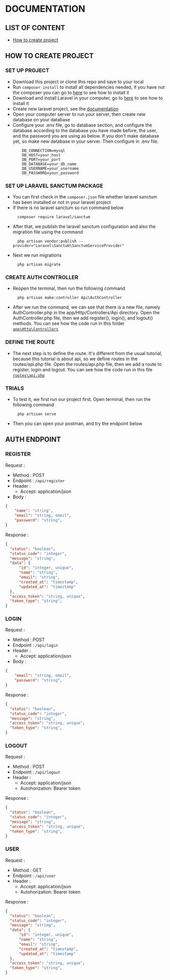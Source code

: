 # DOCUMENTATION

## LIST OF CONTENT

- <a href="">How to create project</a>

## HOW TO CREATE PROJECT

### SET UP PROJECT

- Download this project or clone this repo and save to your local
- Run `composer install` to install all dependencies needed, if you have not the composer you can go to <a href="https://getcomposer.org
">here</a> to see how to install it
- Download and install Laravel in your computer, go to <a href="https://laravel.com/">here</a> to see how to install it
- Create new laravel project, see the <a href="https://laravel.com/docs/9.x/installation">documentation</a>
- Open your computer server to run your server, then create new database on your database
- Configure your .env file, go to database section, and configure the database according to the database you have made before, the user, and the password you are using as below. If you don't make database yet, so make new database in your server. Then configure in .env file.
  ```
      DB_CONNECTION=mysql
      DB_HOST=your_host
      DB_PORT=your_port
      DB_DATABASE=your_db_name
      DB_USERNAME=your_username
      DB_PASSWORD=your_password
  ```

### SET UP LARAVEL SANCTUM PACKAGE

- You can first check in the `composer.json` file whether laravel sanctum has been installed or not in your laravel project
- If there is no laravel sanctum so run command below
  ```
    composer require laravel/sanctum
  ```
- After that, we publish the laravel sanctum configuration and also the migration file using the command
  ```
    php artisan vendor:publish --provider="Laravel\Sanctum\SanctumServiceProvider"
  ```
- Next we run migrations
  ```
    php artisan migrate
  ```

### CREATE AUTH CONTROLLER

- Reopen the terminal, then run the following command
  ```
    php artisan make:controller Api\AuthController
  ```
- After we run the command, we can see that there is a new file, namely AuthController.php in the app/Http/Controllers/Api directory. Open the AuthController.php file, then we add register(), login(), and logout() methods. You can see how the code run in this folder <a href="https://github.com/gustonecrush/api-token-laravel-sanctum/tree/main/app/Http/Controllers">`app\Http\Controllers`</a>

### DEFINE THE ROUTE

- The next step is to define the route. It's different from the usual tutorial, because this tutorial is about api, so we define routes in the routes/api.php file. Open the routes/api.php file, then we add a route to register, login and logout. You can see how the code run in this file <a href="https://github.com/gustonecrush/api-token-laravel-sanctum/blob/main/routes/api.php">`routes\api.php`</a>

### TRIALS

- To test it, we first run our project first. Open terminal, then run the following command
  ```
    php artisan serve
  ```
- Then you can open your postman, and try the endpoint below

## AUTH ENDPOINT

### REGISTER

Request :

- Method : POST
- Endpoint : `/api/register`
- Header :
  - Accept: application/json
- Body :

```json
{
    "name": "string",
    "email": "string, email",
    "password": "string",
}
```

Response :

```json
{
  "status": "boolean",
  "status_code": "integer",
  "message": "string",
  "data": {
      "id": "integer, unique",
      "name": "string",
      "email": "string",
      "created_at": "timestamp",
      "updated_at": "timestamp"
  },
  "access_token": "string, unique",
  "token_type": "string",
}
```

### LOGIN

Request :

- Method : POST
- Endpoint : `/api/login`
- Header :
  - Accept: application/json
- Body :

```json
{
    "email": "string, email",
    "password": "string",
}
```

Response :

```json
{
  "status": "boolean",
  "status_code": "integer",
  "message": "string",
  "access_token": "string, unique",
  "token_type": "string",
}
```

### LOGOUT

Request :

- Method : POST
- Endpoint : `/api/logout`
- Header :
  - Accept: application/json
  - Autohorization: Bearer token

Response :

```json
{
  "status": "boolean",
  "status_code": "integer",
  "message": "string",
  "access_token": "string, unique",
  "token_type": "string",
}
```

### USER

Request :

- Method : GET
- Endpoint : `/api/user`
- Header :
  - Accept: application/json
  - Autohorization: Bearer token

Response :

```json
{
  "status": "boolean",
  "status_code": "integer",
  "message": "string",
  "data": {
      "id": "integer, unique",
      "name": "string",
      "email": "string",
      "created_at": "timestamp",
      "updated_at": "timestamp"
  },
  "access_token": "string, unique",
  "token_type": "string",
}
```
